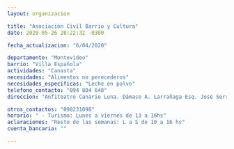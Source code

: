 ```yaml
---
layout: organizacion

title: "Asociación Civil Barrio y Cultura"
date: 2020-05-26 20:22:32 -0300

fecha_actualizacion: "6/04/2020"

departamento: "Montevideo"
barrio: "Villa Española"
actividades: "Canasta"
necesidades: "Alimentos no perecederos"
necesidades_especificas: "Leche en polvo"
telefono_contacto: "094 804 648"
direccion: "Anfiteatro Canario Luna. Dámaso A. Larrañaga Esq. José Serrato"

otros_contactos: "098231098"
horario: " - Turismo: Lunes a viernes de 13 a 16hs"
aclaraciones: "Resto de las semanas: L a S de 10 a 16 hs"
cuenta_bancaria: ""

---
```

